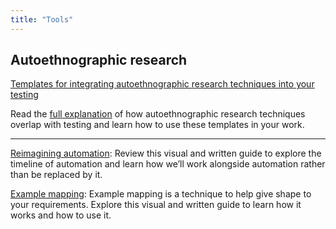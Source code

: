 ```yaml
---
title: "Tools"
---
```


## Autoethnographic research

[Templates for integrating autoethnographic research techniques into your testing](https://qase-tms.github.io/QA/assets/autoethnography-templates.pptx)

Read the [full explanation](https://qase.io/blog/autoethnographic-research-and-testing/) of how autoethnographic research techniques overlap with testing and learn how to use these templates in your work.

---

[Reimagining automation](https://qase-tms.github.io/QA/assets/reimagining-automation.pdf): Review this visual and written guide to explore the timeline of automation and learn how we’ll work alongside automation rather than be replaced by it.

[Example mapping](https://qase-tms.github.io/QA/assets/example-mapping.pdf): Example mapping is a technique to help give shape to your requirements. Explore this visual and written guide to learn how it works and how to use it.
